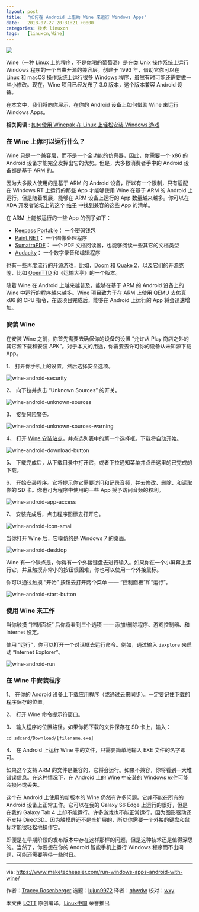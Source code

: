 ```yaml
---
layout: post
title:	"如何在 Android 上借助 Wine 来运行 Windows Apps"
date:	2018-07-27 20:31:21 +0800 
categories:	技术 linuxcn 
tags:	[linuxcn,Wine]
---
```



![](/Asserts/Images//attachment/album/201807/27/203126n528251218r251tj.jpg)


Wine（一种 Linux 上的程序，不是你喝的葡萄酒）是在类 Unix 操作系统上运行 Windows 程序的一个自由开源的兼容层。创建于 1993 年，借助它你可以在 Linux 和 macOS 操作系统上运行很多 Windows 程序，虽然有时可能还需要做一些小修改。现在，Wine 项目已经发布了 3.0 版本，这个版本兼容 Android 设备。


在本文中，我们将向你展示，在你的 Android 设备上如何借助 Wine 来运行 Windows Apps。


**相关阅读** : [如何使用 Winepak 在 Linux 上轻松安装 Windows 游戏](https://www.maketecheasier.com/winepak-install-windows-games-linux/ "How to Easily Install Windows Games on Linux with Winepak")


### 在 Wine 上你可以运行什么？


Wine 只是一个兼容层，而不是一个全功能的仿真器，因此，你需要一个 x86 的 Android 设备才能完全发挥出它的优势。但是，大多数消费者手中的 Android 设备都是基于 ARM 的。


因为大多数人使用的是基于 ARM 的 Android 设备，所以有一个限制，只有适配在 Windows RT 上运行的那些 App 才能够使用 Wine 在基于 ARM 的 Android 上运行。但是随着发展，能够在 ARM 设备上运行的 App 数量越来越多。你可以在 XDA 开发者论坛上的这个 [帖子](https://forum.xda-developers.com/showthread.php?t=2092348) 中找到兼容的这些 App 的清单。


在 ARM 上能够运行的一些 App 的例子如下：


* [Keepass Portable](http://downloads.sourceforge.net/keepass/KeePass-2.20.1.zip)： 一个密码钱包
* [Paint.NET](http://forum.xda-developers.com/showthread.php?t=2411497)： 一个图像处理程序
* [SumatraPDF](http://forum.xda-developers.com/showthread.php?t=2098594)： 一个 PDF 文档阅读器，也能够阅读一些其它的文档类型
* [Audacity](http://forum.xda-developers.com/showthread.php?t=2103779)： 一个数字录音和编辑程序


也有一些再度流行的开源游戏，比如，[Doom](http://forum.xda-developers.com/showthread.php?t=2175449) 和 [Quake 2](http://forum.xda-developers.com/attachment.php?attachmentid=1640830&amp;amp;d=1358070370)，以及它们的开源克隆，比如 [OpenTTD](http://forum.xda-developers.com/showpost.php?p=36674868&amp;amp;postcount=151) 和《运输大亨》的一个版本。


随着 Wine 在 Android 上越来越普及，能够在基于 ARM 的 Android 设备上的 Wine 中运行的程序越来越多。Wine 项目致力于在 ARM 上使用 QEMU 去仿真 x86 的 CPU 指令，在该项目完成后，能够在 Android 上运行的 App 将会迅速增加。


### 安装 Wine


在安装 Wine 之前，你首先需要去确保你的设备的设置 “允许从 Play 商店之外的其它源下载和安装 APK”。对于本文的用途，你需要去许可你的设备从未知源下载 App。


1、 打开你手机上的设置，然后选择安全选项。


![wine-android-security](/Asserts/Images//attachment/album/201807/27/203127orx496bwud9597dl.png "wine-android-security")


2、 向下拉并点击 “Unknown Sources” 的开关。


![wine-android-unknown-sources](/Asserts/Images//attachment/album/201807/27/203133e1jgzacyag1aaggg.jpg "wine-android-unknown-sources")


3、 接受风险警告。


![wine-android-unknown-sources-warning](/Asserts/Images//attachment/album/201807/27/203136a5q2xjlibl72kspc.png "wine-android-unknown-sources-warning")


4、 打开 [Wine 安装站点](https://dl.winehq.org/wine-builds/android/)，并点选列表中的第一个选择框。下载将自动开始。


![wine-android-download-button](/Asserts/Images//attachment/album/201807/27/203138xwx8j838003666y6.png "wine-android-download-button")


5、 下载完成后，从下载目录中打开它，或者下拉通知菜单并点击这里的已完成的下载。


6、 开始安装程序。它将提示你它需要访问和记录音频，并去修改、删除、和读取你的 SD 卡。你也可为程序中使用的一些 App 授予访问音频的权利。


![wine-android-app-access](/Asserts/Images//attachment/album/201807/27/203143bkkh99l111a96jgt.jpg "wine-android-app-access")


7、 安装完成后，点击程序图标去打开它。


![wine-android-icon-small](/Asserts/Images//attachment/album/201807/27/203145b6u3i29nghh2f4ni.jpg "wine-android-icon-small")


当你打开 Wine 后，它模仿的是 Windows 7 的桌面。


![wine-android-desktop](/Asserts/Images//attachment/album/201807/27/203148w3vudpnokbo866yb.png "wine-android-desktop")


Wine 有一个缺点是，你得有一个外接键盘去进行输入。如果你在一个小屏幕上运行它，并且触摸非常小的按钮很困难，你也可以使用一个外接鼠标。


你可以通过触摸 “开始” 按钮去打开两个菜单 —— “控制面板”和“运行”。


![wine-android-start-button](/Asserts/Images//attachment/album/201807/27/203151e1a6w969k624kk6g.png "wine-android-start-button")


### 使用 Wine 来工作


当你触摸 “控制面板” 后你将看到三个选项 —— 添加/删除程序、游戏控制器、和 Internet 设定。


使用 “运行”，你可以打开一个对话框去运行命令。例如，通过输入 `iexplore` 来启动 “Internet Explorer”。


![wine-android-run](/Asserts/Images//attachment/album/201807/27/203153us1zgl14s4afd4co.png "wine-android-run")


### 在 Wine 中安装程序


1、 在你的 Android 设备上下载应用程序（或通过云来同步）。一定要记住下载的程序保存的位置。


2、 打开 Wine 命令提示符窗口。


3、 输入程序的位置路径。如果你把下载的文件保存在 SD 卡上，输入：



```
cd sdcard/Download/[filename.exe]

```

4、 在 Android 上运行 Wine 中的文件，只需要简单地输入 EXE 文件的名字即可。


如果这个支持 ARM 的文件是兼容的，它将会运行。如果不兼容，你将看到一大堆错误信息。在这种情况下，在 Android 上的 Wine 中安装的 Windows 软件可能会损坏或丢失。


这个在 Android 上使用的新版本的 Wine 仍然有许多问题。它并不能在所有的 Android 设备上正常工作。它可以在我的 Galaxy S6 Edge 上运行的很好，但是在我的 Galaxy Tab 4 上却不能运行。许多游戏也不能正常运行，因为图形驱动还不支持 Direct3D。因为触摸屏还不是全扩展的，所以你需要一个外接的键盘和鼠标才能很轻松地操作它。


即便是在早期阶段的发布版本中存在这样那样的问题，但是这种技术还是值得深思的。当然了，你要想在你的 Android 智能手机上运行 Windows 程序而不出问题，可能还需要等待一些时日。




---


via: <https://www.maketecheasier.com/run-windows-apps-android-with-wine/>


作者：[Tracey Rosenberger](https://www.maketecheasier.com/author/traceyrosenberger/) 选题：[lujun9972](https://github.com/lujun9972) 译者：[qhwdw](https://github.com/qhwdw) 校对：[wxy](https://github.com/wxy)


本文由 [LCTT](https://github.com/LCTT/TranslateProject) 原创编译，[Linux中国](https://linux.cn/) 荣誉推出
